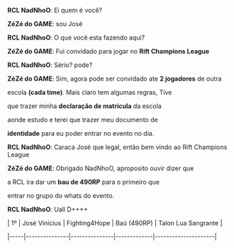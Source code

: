 **RCL NadNhoO**: Ei quem é você?  
**ZéZé do GAME**: sou José  
**RCL NadNhoO**: O que você esta fazendo aqui?  
**ZéZé do GAME**: Fui convidado para jogar no **Rift Champions League**  
**RCL NadNhoO**: Sério? pode?  
**ZéZé do GAME**: Sim, agora pode ser convidado ate **2 jogadores** de outra  
escola **(cada time)**. Mais claro tem algumas regras, Tive  
que trazer minha **declaração de matricula** da escola  
aonde estudo e terei que trazer meu documento de  
**identidade** para eu poder entrar no evento no dia.  
**RCL NadNhoO**: Caraca José que legal, então bem vindo ao Rift Champions League  
**ZéZé do GAME**: Obrigado NadNhoO, aproposito ouvir dizer que  
a RCL ira dar um **bau de 490RP** para o primeiro que  
entrar no grupo do whats do evento.  
**RCL NadNhoO**: Uall D++++  

| 1º  | José Vinícius | Fighting4Hope | Baú (490RP) | Talon Lua Sangrante |
|-----|---------------|---------------|-------------|---------------------|
